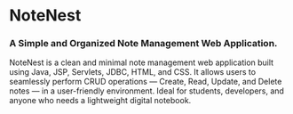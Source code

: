 # NoteNest
### A Simple and Organized Note Management Web Application.

NoteNest is a clean and minimal note management web application built using Java, JSP, Servlets, JDBC, HTML, and CSS. It allows users to seamlessly perform CRUD operations — Create, Read, Update, and Delete notes — in a user-friendly environment. Ideal for students, developers, and anyone who needs a lightweight digital notebook.
